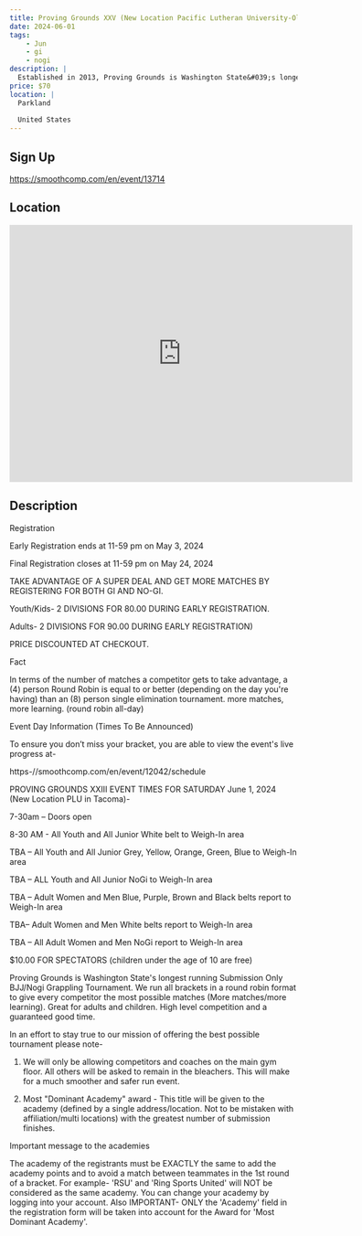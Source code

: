 ```yaml
---
title: Proving Grounds XXV (New Location Pacific Lutheran University-Olson Auditorium in Tacoma)
date: 2024-06-01
tags:
    - Jun
    - gi 
    - nogi 
description: |
  Established in 2013, Proving Grounds is Washington State&#039;s longest running Submission Only BJJ/Nogi Grappling Tournament
price: $70
location: |
  Parkland
  
  United States
---
```

## Sign Up
https://smoothcomp.com/en/event/13714

## Location
<iframe src="https://www.google.com/maps/embed?pb=!1m18!1m12!1m3!1d12345.6789!2d-122.4397948!3d47.1440492!2m3!1f0!2f0!3f0!3m2!1i1024!2i768!4f13.1!3m3!1m2!1s0x0%3A0x0!2z47.1440492!5e0!3m2!1sen!2sus!4v1234567890" width="600" height="450" style="border:0;" allowfullscreen="" loading="lazy"></iframe>

## Description
Registration 


Early Registration ends at 11-59 pm on May 3, 2024


Final Registration closes at 11-59 pm on May 24, 2024


TAKE ADVANTAGE OF A SUPER DEAL AND GET MORE MATCHES BY REGISTERING FOR BOTH GI AND NO-GI.


Youth/Kids- 2 DIVISIONS FOR 80.00 DURING EARLY REGISTRATION.


Adults- 2 DIVISIONS FOR 90.00 DURING EARLY REGISTRATION)


PRICE DISCOUNTED AT CHECKOUT.


Fact


In terms of the number of matches a competitor gets to take
advantage, a (4) person Round Robin is equal to or better (depending on the day
you're having) than an (8) person single elimination tournament. more matches,
more learning. (round robin all-day)


Event Day Information (Times To Be Announced)


To ensure you don’t miss your bracket,
you are able to view the event's live progress at-


https-//smoothcomp.com/en/event/12042/schedule 


PROVING GROUNDS XXIII EVENT TIMES FOR SATURDAY June 1, 2024 (New Location PLU in Tacoma)-


7-30am – Doors open


8-30 AM - All Youth and All Junior White belt to Weigh-In area


TBA – All Youth and All Junior Grey, Yellow, Orange, Green, Blue to Weigh-In area


TBA – ALL Youth and All Junior NoGi to Weigh-In area


TBA – Adult Women and Men Blue, Purple, Brown and Black belts report to Weigh-In area


TBA– Adult Women and Men White belts report to Weigh-In area


TBA – All Adult Women and Men NoGi report to Weigh-In area


$10.00 FOR SPECTATORS (children under the age of 10 are free)


Proving Grounds is Washington
State's longest running Submission Only BJJ/Nogi Grappling Tournament. We run
all brackets in a round robin format to give every competitor the most possible
matches (More matches/more learning). Great for adults and children. High level
competition and a guaranteed good time.


In an effort to stay true to our
mission of offering the best possible tournament please note-


1. We will
only be allowing competitors and coaches on the main gym floor. All others will
be asked to remain in the bleachers. This will make for a much smoother and
safer run event.


2. Most "Dominant
Academy" award - This title will be given to the academy (defined by a
single address/location. Not to be mistaken with affiliation/multi locations)
with the greatest number of submission finishes.


Important message to the academies


The academy of the registrants must
be EXACTLY the same to add the academy points and to avoid a match between teammates
in the 1st round of a bracket. For example- 'RSU' and 'Ring Sports United' will
NOT be considered as the same academy. You can change your academy by logging
into your account. Also IMPORTANT- ONLY the 'Academy' field in the registration
form will be taken into account for the Award for 'Most Dominant Academy'.